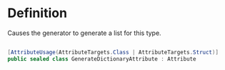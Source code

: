 # Definition
Causes the generator to generate a list for this type.

```C#

[AttributeUsage(AttributeTargets.Class | AttributeTargets.Struct)]
public sealed class GenerateDictionaryAttribute : Attribute

```
